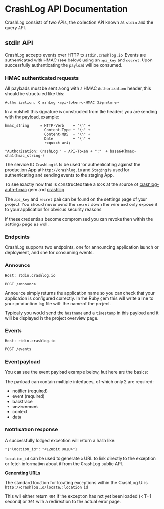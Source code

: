 # CrashLog API Documentation

CrashLog consists of two APIs, the collection API known as `stdin` and the query API.

## stdin API

CrashLog accepts events over HTTP to `stdin.crashlog.io`. Events are authenticated with HMAC (see below) using an `api_key` and `secret`. Upon successfully authenticating the `payload` will be consumed.

### HMAC authenticated requests

All payloads must be sent along with a HMAC `Authorization` header, this should be structured like this:

`Authorization: CrashLog <api-token>:<HMAC Signature>`

In a nutshell this signature is constructed from the headers you are sending with the payload, example:

```
hmac_string     = HTTP-Verb    + "\n" +
                  Content-Type + "\n" +
                  Content-MD5  + "\n" +
                  Date         + "\n" +
                  request-uri;

"Authorization: CrashLog " + API-Token + ":"  + base64(hmac-sha1(hmac_string))
```

The service ID `CrashLog` is to be used for authenticating against the production App at `http://crashlog.io` and `Staging` is used for authenticating and sending events to the staging App.

To see exactly how this is constructed take a look at the source of [crashlog-auth-hmac](https://github.com/crashlog/auth-hmac) gem and [crashlog](https://github.com/crashlog/crashlog).

The `api_key` and `secret` pair can be found on the settings page of your project. You should never send the `secret` down the wire and only expose it to your application for obvious security reasons.

If these credentials become compromised you can revoke then within the settings page as well.

### Endpoints

CrashLog supports two endpoints, one for announcing application launch or deployment, and one for consuming events.

### Announce

```
Host: stdin.crashlog.io

POST /announce
```

Announce simply returns the application name so you can check that your application is configured correctly. In the Ruby gem this will write a line to your production log file with the name of the project.

Typically you would send the `hostname` and a `timestamp` in this payload and it will be displayed in the project overview page.

### Events

```
Host: stdin.crashlog.io

POST /events
```

### Event payload

You can see the event payload example below, but here are the basics:

The payload can contain multiple interfaces, of which only 2 are required:

- notifier (required)
- event (required)
- backtrace
- environment
- context
- data

### Notification response

A successfully lodged exception will return a hash like:

`"{"location_id": "<128bit UUID>"}`

`location_id` can be used to generate a URL to link directly to the exception or fetch information about it from the CrashLog public API.

**Generating URLs**

The standard location for locating exceptions within the CrashLog UI is `http://crashlog.io/locate/:location_id`

This will either return `404` if the exception has not yet been loaded (< T+1 second) or `301` with a redirection to the actual error page.
